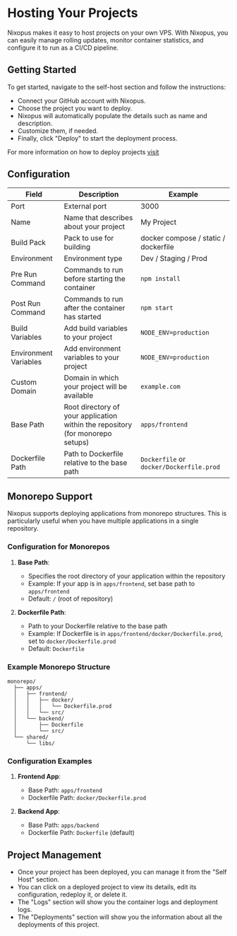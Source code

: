 # Hosting Your Projects

Nixopus makes it easy to host projects on your own VPS. With Nixopus, you can easily manage rolling updates, monitor container statistics, and configure it to run as a CI/CD pipeline.

## Getting Started

To get started, navigate to the self-host section and follow the instructions:

* Connect your GitHub account with Nixopus.
* Choose the project you want to deploy.
* Nixopus will automatically populate the details such as name and description.
* Customize them, if needed.
* Finally, click "Deploy" to start the deployment process.

For more information  on how to deploy projects [visit](#configuration)

## Configuration

| Field | Description | Example |
| --- | --- | --- |
| Port | External port | 3000 |
| Name | Name that describes about your project | My Project |
| Build Pack | Pack to use for building | docker compose / static / dockerfile |
| Environment | Environment type | Dev / Staging / Prod |
| Pre Run Command | Commands to run before starting the container | `npm install` |
| Post Run Command | Commands to run after the container has started | `npm start` |
| Build Variables | Add build variables to your project | `NODE_ENV=production` |
| Environment Variables | Add environment variables to your project | `NODE_ENV=production` |
| Custom Domain | Domain in which your project will be available | `example.com` |
| Base Path | Root directory of your application within the repository (for monorepo setups) | `apps/frontend` |
| Dockerfile Path | Path to Dockerfile relative to the base path | `Dockerfile` or `docker/Dockerfile.prod` |

## Monorepo Support

Nixopus supports deploying applications from monorepo structures. This is particularly useful when you have multiple applications in a single repository.

### Configuration for Monorepos

1. **Base Path**:
   * Specifies the root directory of your application within the repository
   * Example: If your app is in `apps/frontend`, set base path to `apps/frontend`
   * Default: `/` (root of repository)

2. **Dockerfile Path**:
   * Path to your Dockerfile relative to the base path
   * Example: If Dockerfile is in `apps/frontend/docker/Dockerfile.prod`, set to `docker/Dockerfile.prod`
   * Default: `Dockerfile`

### Example Monorepo Structure

```
monorepo/
  ├── apps/
  │   ├── frontend/
  │   │   ├── docker/
  │   │   │   └── Dockerfile.prod
  │   │   └── src/
  │   └── backend/
  │       ├── Dockerfile
  │       └── src/
  └── shared/
      └── libs/
```

### Configuration Examples

1. **Frontend App**:
   * Base Path: `apps/frontend`
   * Dockerfile Path: `docker/Dockerfile.prod`

2. **Backend App**:
   * Base Path: `apps/backend`
   * Dockerfile Path: `Dockerfile` (default)

## Project Management

* Once your project has been deployed, you can manage it from the "Self Host" section.
* You can click on a deployed project to view its details, edit its configuration, redeploy it, or delete it.
* The "Logs" section will show you the container logs and deployment logs.
* The "Deployments" section will show you the information about all the deployments of this project.

